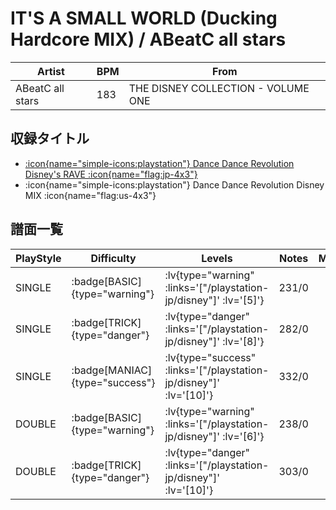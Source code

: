 # IT'S A SMALL WORLD (Ducking Hardcore MIX) / ABeatC all stars

|Artist|BPM|From|
|------|---|----|
|ABeatC all stars|183|THE DISNEY COLLECTION - VOLUME ONE|

## 収録タイトル

- [ :icon{name="simple-icons:playstation"} Dance Dance Revolution Disney's RAVE :icon{name="flag:jp-4x3"} ](/playstation-jp/disney)
- :icon{name="simple-icons:playstation"} Dance Dance Revolution Disney MIX :icon{name="flag:us-4x3"}

## 譜面一覧

|PlayStyle|Difficulty|Levels|Notes|Movie|
|---------|----------|------|-----|-----|
|SINGLE| :badge[BASIC]{type="warning"} | :lv{type="warning" :links='["/playstation-jp/disney"]' :lv='[5]'} |231/0||
|SINGLE| :badge[TRICK]{type="danger"} | :lv{type="danger" :links='["/playstation-jp/disney"]' :lv='[8]'} |282/0||
|SINGLE| :badge[MANIAC]{type="success"} | :lv{type="success" :links='["/playstation-jp/disney"]' :lv='[10]'} |332/0||
|DOUBLE| :badge[BASIC]{type="warning"} | :lv{type="warning" :links='["/playstation-jp/disney"]' :lv='[6]'} |238/0||
|DOUBLE| :badge[TRICK]{type="danger"} | :lv{type="danger" :links='["/playstation-jp/disney"]' :lv='[10]'} |303/0||
